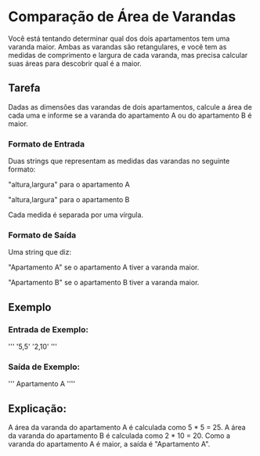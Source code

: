 # Comparação de Área de Varandas

Você está tentando determinar qual dos dois apartamentos tem uma varanda maior. Ambas as varandas são retangulares, e você tem as medidas de comprimento e largura de cada varanda, mas precisa calcular suas áreas para descobrir qual é a maior.

## Tarefa

Dadas as dimensões das varandas de dois apartamentos, calcule a área de cada uma e informe se a varanda do apartamento A ou do apartamento B é maior.

### Formato de Entrada

Duas strings que representam as medidas das varandas no seguinte formato:

"altura,largura" para o apartamento A

"altura,largura" para o apartamento B


Cada medida é separada por uma vírgula.

### Formato de Saída

Uma string que diz:

"Apartamento A" se o apartamento A tiver a varanda maior.

"Apartamento B" se o apartamento B tiver a varanda maior.


## Exemplo

### Entrada de Exemplo:

'''
'5,5'
'2,10'
'''

### Saída de Exemplo:
'''
Apartamento A
''''

## Explicação:

A área da varanda do apartamento A é calculada como 5 * 5 = 25.
A área da varanda do apartamento B é calculada como 2 * 10 = 20.
Como a varanda do apartamento A é maior, a saída é "Apartamento A".


